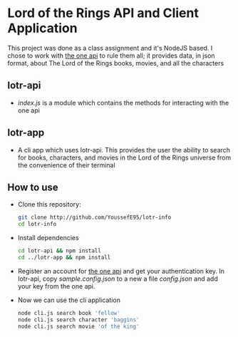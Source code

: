 # Lord of the Rings API and Client Application
This project was done as a class assignment and it's NodeJS based. I chose to work with [the one api](https://the-one-api.dev/) to rule them all; it provides data, in json format, about The Lord of the Rings books, movies, and all the characters

## lotr-api
* *index.js* is a module which contains the methods for interacting with the one api

## lotr-app 
* A cli app which uses lotr-api. This provides the user the ability to search for books, characters, and movies in the Lord of the Rings universe from the convenience of their terminal

## How to use
* Clone this repository:
    ```bash
    git clone http://github.com/YoussefE95/lotr-info
    cd lotr-info
    ```

* Install dependencies
    ```bash
    cd lotr-api && npm install
    cd ../lotr-app && npm install
    ```

* Register an account for [the one api](https://the-one-api.dev/) and get your authentication key. In lotr-api, copy *sample.config.json* to a new a file *config.json* and add your key from the one api.

* Now we can use the cli application
    ```bash
    node cli.js search book 'fellow'
    node cli.js search character 'baggins'
    node cli.js search movie 'of the king'
    ```
